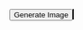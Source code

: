 <!DOCTYPE html>
<html lang="en">
<head>
    <meta charset="UTF-8">
    <meta name="viewport" content="width=device-width, initial-scale=1.0">
    <title>Image Generator with TensorFlow Hub</title>
    <style>
        #canvas {
            border: 1px solid black;
        }
    </style>
</head>
<body>
    <button id="generate">Generate Image</button>
    <canvas id="canvas"></canvas>
    <script src="https://cdn.jsdelivr.net/npm/@tensorflow/tfjs@latest"></script>
    <script>
        const canvas = document.getElementById('canvas');
        const ctx = canvas.getContext('2d');

        // Replace with the URL of your desired model from TensorFlow Hub
        const modelUrl = 'https://tfhub.dev/deepmind/biggan-deep-128/1';

        async function generateImage() {
          // Load the pre-trained model from TensorFlow Hub
          const model = await tf.hub.load(modelUrl);

          // Generate random noise as input (adjust for your model)
          const noise = tf.randomNormal([1, 128]);  // Adjust size based on model input

          // Predict the image from noise
          const prediction = model(noise);

          // Reshape and convert the tensor to image data
          const imageData = await prediction.reshape([model.outputs[0].shape[1], model.outputs[0].shape[2], 3]).data();

          // Draw the image on the canvas
          const image = new ImageData(new Uint8ClampedArray(imageData), model.outputs[0].shape[1], model.outputs[0].shape[2]);
          ctx.putImageData(image, 0, 0);
        }

        document.getElementById('generate').addEventListener('click', generateImage);

        // Load TensorFlow.js library
        (async () => {
          await tf.ready();
        })();
    </script>
</body>
</html>
